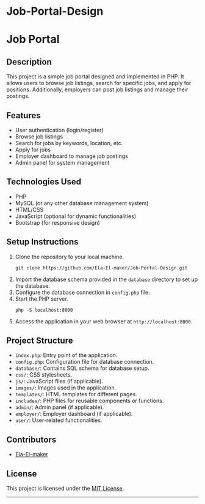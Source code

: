 ﻿# Job-Portal-Design
# Job Portal

## Description
This project is a simple job portal designed and implemented in PHP. It allows users to browse job listings, search for specific jobs, and apply for positions. Additionally, employers can post job listings and manage their postings.

## Features
- User authentication (login/register)
- Browse job listings
- Search for jobs by keywords, location, etc.
- Apply for jobs
- Employer dashboard to manage job postings
- Admin panel for system management

## Technologies Used
- PHP
- MySQL (or any other database management system)
- HTML/CSS
- JavaScript (optional for dynamic functionalities)
- Bootstrap (for responsive design)

## Setup Instructions
1. Clone the repository to your local machine.
   ```
   git clone https://github.com/Ela-El-maker/Job-Portal-Design.git
   ```
2. Import the database schema provided in the `database` directory to set up the database.
3. Configure the database connection in `config.php` file.
4. Start the PHP server.
   ```
   php -S localhost:8000
   ```
5. Access the application in your web browser at `http://localhost:8000`.

## Project Structure
- `index.php`: Entry point of the application.
- `config.php`: Configuration file for database connection.
- `database/`: Contains SQL schema for database setup.
- `css/`: CSS stylesheets.
- `js/`: JavaScript files (if applicable).
- `images/`: Images used in the application.
- `templates/`: HTML templates for different pages.
- `includes/`: PHP files for reusable components or functions.
- `admin/`: Admin panel (if applicable).
- `employer/`: Employer dashboard (if applicable).
- `user/`: User-related functionalities.

## Contributors
- [Ela-El-maker](https://github.com/your-github-username)


## License
This project is licensed under the [MIT License](LICENSE).

---
